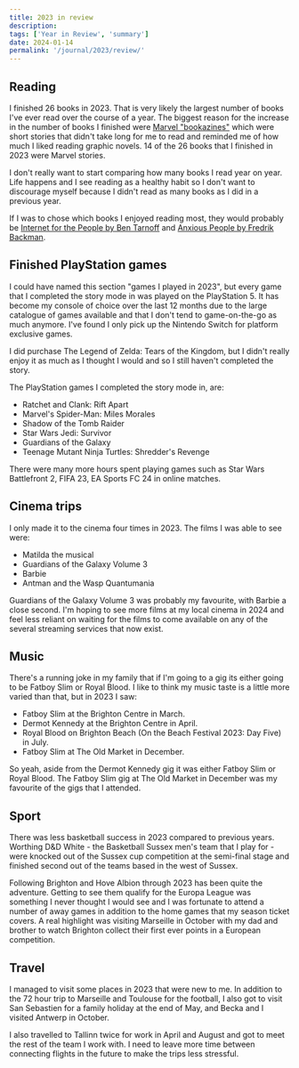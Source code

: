 ```yaml
---
title: 2023 in review
description:
tags: ['Year in Review', 'summary']
date: 2024-01-14
permalink: '/journal/2023/review/'
---
```


<h2 id="reading">Reading</h2>

I finished 26 books in 2023. That is very likely the largest number of books I've ever read over the course of a year. The biggest reason for the increase in the number of books I finished were [Marvel "bookazines"](https://www.panini.co.uk/shp_gbr_en/magazines-comics-books/marvel/superheroes/bookazines.html) which were short stories that didn't take long for me to read and reminded me of how much I liked reading graphic novels. 14 of the 26 books that I finished in 2023 were Marvel stories. 

I don't really want to start comparing how many books I read year on year. Life happens and I see reading as a healthy habit so I don't want to discourage myself because I didn't read as many books as I did in a previous year.

If I was to chose which books I enjoyed reading most, they would probably be [Internet for the People by Ben Tarnoff](/reading/9781839762024/) and [Anxious People by Fredrik Backman](/reading/9781405930253/).

<h2 id="gaming">Finished PlayStation games</h2>

I could have named this section "games I played in 2023", but every game that I completed the story mode in was played on the PlayStation 5. It has become my console of choice over the last 12 months due to the large catalogue of games available and that I don't tend to game-on-the-go as much anymore. I've found I only pick up the Nintendo Switch for platform exclusive games.

I did purchase The Legend of Zelda: Tears of the Kingdom, but I didn't really enjoy it as much as I thought I would and so I still haven't completed the story.

The PlayStation games I completed the story mode in, are:

- Ratchet and Clank: Rift Apart
- Marvel's Spider-Man: Miles Morales
- Shadow of the Tomb Raider
- Star Wars Jedi: Survivor
- Guardians of the Galaxy
- Teenage Mutant Ninja Turtles: Shredder's Revenge

There were many more hours spent playing games such as Star Wars Battlefront 2, FIFA 23, EA Sports FC 24 in online matches.

<h2 id="tvAndFilm">Cinema trips</h2>

I only made it to the cinema four times in 2023. The films I was able to see were:

- Matilda the musical
- Guardians of the Galaxy Volume 3
- Barbie
- Antman and the Wasp Quantumania

Guardians of the Galaxy Volume 3 was probably my favourite, with Barbie a close second. I'm hoping to see more films at my local cinema in 2024 and feel less reliant on waiting for the films to come available on any of the several streaming services that now exist.

<h2 id="music">Music</h2>

There's a running joke in my family that if I'm going to a gig its either going to be Fatboy Slim or Royal Blood. I like to think my music taste is a little more varied than that, but in 2023 I saw:

- Fatboy Slim at the Brighton Centre in March.
- Dermot Kennedy at the Brighton Centre in April.
- Royal Blood on Brighton Beach (On the Beach Festival 2023: Day Five) in July.
- Fatboy Slim at The Old Market in December.

So yeah, aside from the Dermot Kennedy gig it was either Fatboy Slim or Royal Blood. The Fatboy Slim gig at The Old Market in December was my favourite of the gigs that I attended.

<h2 id="sport">Sport</h2>

There was less basketball success in 2023 compared to previous years. Worthing D&D White - the Basketball Sussex men's team that I play for - were knocked out of the Sussex cup competition at the semi-final stage and finished second out of the teams based in the west of Sussex.

Following Brighton and Hove Albion through 2023 has been quite the adventure. Getting to see them qualify for the Europa League was something I never thought I would see and I was fortunate to attend a number of away games in addition to the home games that my season ticket covers. A real highlight was visiting Marseille in October with my dad and brother to watch Brighton collect their first ever points in a European competition.

<h2 id="travel">Travel</h2>

I managed to visit some places in 2023 that were new to me. In addition to the 72 hour trip to Marseille and Toulouse for the football, I also got to visit San Sebastien for a family holiday at the end of May, and Becka and I visited Antwerp in October.

I also travelled to Tallinn twice for work in April and August and got to meet the rest of the team I work with. I need to leave more time between connecting flights in the future to make the trips less stressful.